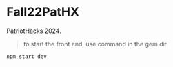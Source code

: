 # Fall22PatHX
PatriotHacks 2024.
>to start the front end, use command in the gem dir
```bash
npm start dev
```



